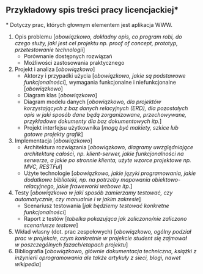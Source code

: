 ## Przykładowy spis treści pracy licencjackiej\*

\* Dotyczy prac, których głownym elementem jest aplikacja WWW.

1. Opis problemu
   [*obowiązkowo, dokładny opis, co program robi, do czego służy,
   jaki jest cel projektu np. proof of concept, prototyp, przetestowanie technologii*]
   - Porównanie dostępnych rozwiązań
   - Możliwości zastosowania praktycznego
1. Projekt i analiza [*obowiązkowo*]
   - Aktorzy i przypadki użycia
     \[*obowiązkowo, jakie są podstawowe funkcjonalności*\],
     wymagania funkcjonalne i niefunkcjonalne [*obowiązkowo*]
   - Diagram klas [*obowiązkowo*]
   - Diagram modelu danych [*obowiązkowo, dla projektów korzystających z baz danych relacyjnych (ERD),
     dla pozostałych opis w jaki sposób dane będą zorganizowane,
     przechowywane, przykładowe dokumenty dla baz dokumentowych itp.*]
   - Projekt interfejsu użytkownika [*mogą być makiety, szkice lub gotowe projekty grafik*]
3. Implementacja [*obowiązkowo*]
   - Architektura rozwiązania [*obowiązkowo, diagramy uwzględniające architekturę całości,
     np. klient-serwer, jakie funkcjonalności na serwerze, a jakie po stronnie klienta,
     użyte wzorce projektowe np. MVC, RESTFul*]
   - Użyte technologie [*obowiązkowo, jakie języki programowania, jakie dodatkowe biblioteki,
     np. na potrzeby mapowania obiektowo-relacyjnego, jakie fraweworki webowe itp.*]
4. Testy [*obowiązkowo w jaki sposób zamierzamy testować,
   czy automatycznie, czy manualnie i w jakim zakresie*]
   - Scenariusz testowania [*jak będziemy testować konkretne funkcjonalności*]
   - Raport z testów [*tabelka pokazująca jak zaliczono/nie zaliczono scenariusze testowe*]
5. Wkład własny (dot. prac zespołowych) [*obowiązkowo, ogólny podział prac w projekcie, czym konkretnie
   w projekcie student się zajmował w poszczególnych fazach/etapach projektu*]
6. Bibliografia [*obowiązkowo, głównie dokumentacja techniczna, książki z inżynierii
   oprogramowania ale także artykuły z sieci, blogi, nawet wikipedia*]
